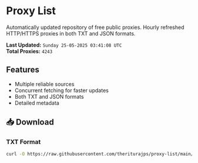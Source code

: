 # Proxy List

Automatically updated repository of free public proxies. Hourly refreshed HTTP/HTTPS proxies in both TXT and JSON formats.

**Last Updated:** `Sunday 25-05-2025 03:41:08 UTC`  
**Total Proxies:** `4243`

## Features
- Multiple reliable sources
- Concurrent fetching for faster updates
- Both TXT and JSON formats
- Detailed metadata

## 📥 Download

### TXT Format
```bash
curl -O https://raw.githubusercontent.com/theriturajps/proxy-list/main/proxies.txt
